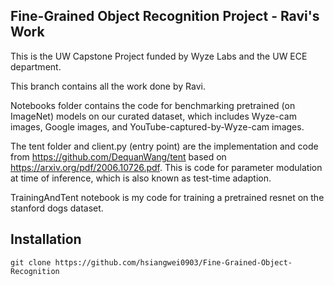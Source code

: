 ## Fine-Grained Object Recognition Project - Ravi's Work

This is the UW Capstone Project funded by Wyze Labs and the UW ECE department.


This branch contains all the work done by Ravi.


Notebooks folder contains the code for benchmarking pretrained (on ImageNet) models on our curated dataset, which includes Wyze-cam images, Google images, and YouTube-captured-by-Wyze-cam images.


The tent folder and client.py (entry point) are the implementation and code from https://github.com/DequanWang/tent based on https://arxiv.org/pdf/2006.10726.pdf. This is code for parameter modulation at time of inference, which is also known as test-time adaption.

TrainingAndTent notebook is my code for training a pretrained resnet on the stanford dogs dataset.


## Installation
```
git clone https://github.com/hsiangwei0903/Fine-Grained-Object-Recognition

```
